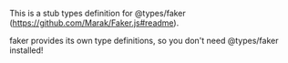 This is a stub types definition for @types/faker (https://github.com/Marak/Faker.js#readme).

faker provides its own type definitions, so you don't need @types/faker installed!